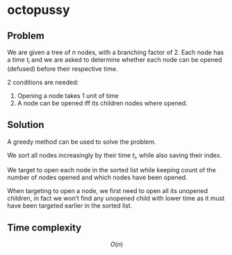 # octopussy

## Problem

We are given a tree of $n$ nodes, with a branching factor of 2. Each node has a time $t_i$ and we are asked to determine whether each node can be opened (defused) before their respective time.

2 conditions are needed:

1. Opening a node takes 1 unit of time
2. A node can be opened iff its children nodes where opened.

## Solution

A greedy method can be used to solve the problem.

We sort all nodes increasingly by their time $t_i$, while also saving their index.

We target to open each node in the sorted list while keeping count of the number of nodes opened and which nodes have been opened.

When targeting to open a node, we first need to open all its unopened children, in fact we won’t find any unopened child with lower time as it must have been targeted earlier in the sorted list.

## Time complexity

$$
O(n)
$$